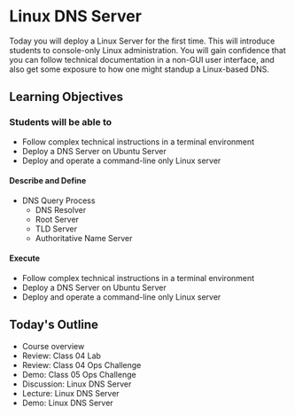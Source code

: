 # Linux DNS Server

Today you will deploy a Linux Server for the first time. This will introduce students to console-only Linux administration. You will gain confidence that you can follow technical documentation in a non-GUI user interface, and also get some exposure to how one might standup a Linux-based DNS.

## Learning Objectives

### Students will be able to

- Follow complex technical instructions in a terminal environment
- Deploy a DNS Server on Ubuntu Server
- Deploy and operate a command-line only Linux server

#### Describe and Define

- DNS Query Process
  - DNS Resolver
  - Root Server
  - TLD Server
  - Authoritative Name Server

#### Execute

- Follow complex technical instructions in a terminal environment
- Deploy a DNS Server on Ubuntu Server
- Deploy and operate a command-line only Linux server

## Today's Outline

- Course overview
- Review: Class 04 Lab
- Review: Class 04 Ops Challenge
- Demo: Class 05 Ops Challenge
- Discussion: Linux DNS Server
- Lecture: Linux DNS Server
- Demo: Linux DNS Server

